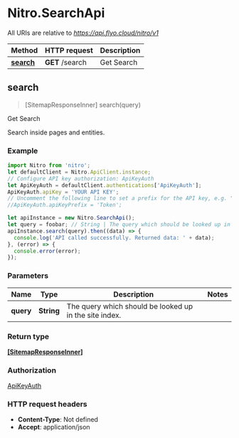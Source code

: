 # Nitro.SearchApi

All URIs are relative to *https://api.flyo.cloud/nitro/v1*

Method | HTTP request | Description
------------- | ------------- | -------------
[**search**](SearchApi.md#search) | **GET** /search | Get Search



## search

> [SitemapResponseInner] search(query)

Get Search

Search inside pages and entities.

### Example

```javascript
import Nitro from 'nitro';
let defaultClient = Nitro.ApiClient.instance;
// Configure API key authorization: ApiKeyAuth
let ApiKeyAuth = defaultClient.authentications['ApiKeyAuth'];
ApiKeyAuth.apiKey = 'YOUR API KEY';
// Uncomment the following line to set a prefix for the API key, e.g. "Token" (defaults to null)
//ApiKeyAuth.apiKeyPrefix = 'Token';

let apiInstance = new Nitro.SearchApi();
let query = foobar; // String | The query which should be looked up in the site index.
apiInstance.search(query).then((data) => {
  console.log('API called successfully. Returned data: ' + data);
}, (error) => {
  console.error(error);
});

```

### Parameters


Name | Type | Description  | Notes
------------- | ------------- | ------------- | -------------
 **query** | **String**| The query which should be looked up in the site index. | 

### Return type

[**[SitemapResponseInner]**](SitemapResponseInner.md)

### Authorization

[ApiKeyAuth](../README.md#ApiKeyAuth)

### HTTP request headers

- **Content-Type**: Not defined
- **Accept**: application/json

